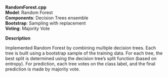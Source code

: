 **RandomForest.cpp**  
   **Model**: Random Forest  
   **Components**: Decision Trees ensemble  
   **Bootstrap**: Sampling with replacement  
   **Voting**: Majority Vote  



**Description**

   Implemented Random Forest by combining multiple decision trees. 
   Each tree is built using a bootstrap sample of the training data. 
   For each tree, the best split is determined using the decision tree’s split function (based on entropy). 
   For prediction, each tree votes on the class label, and the final prediction is made by majority vote.

